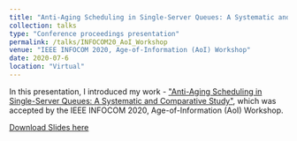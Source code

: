 ```yaml
---
title: "Anti-Aging Scheduling in Single-Server Queues: A Systematic and Comparative Study"
collection: talks
type: "Conference proceedings presentation"
permalink: /talks/INFOCOM20_AoI_Workshop
venue: "IEEE INFOCOM 2020, Age-of-Information (AoI) Workshop"
date: 2020-07-6
location: "Virtual"
---
```


In this presentation, I introduced my work - ["Anti-Aging Scheduling in Single-Server Queues: A Systematic and Comparative Study"](https://zhongdong1994.github.io/publications/INFOCOM2020_AoI_Workshop), which was accepted by the IEEE INFOCOM 2020, Age-of-Information (AoI) Workshop. 

[Download Slides here](https://zhongdong1994.github.io/files/INFOCOM20_AoI_Workshop_Zhongdong.pdf)
